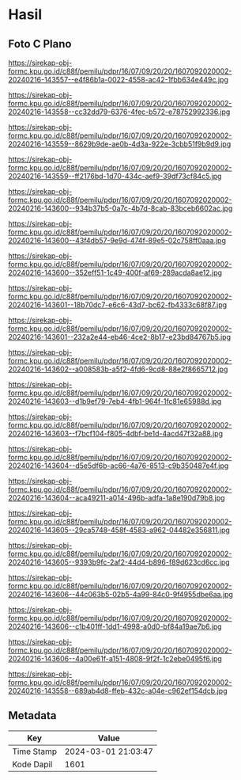 # Hasil

## Foto C Plano

https://sirekap-obj-formc.kpu.go.id/c88f/pemilu/pdpr/16/07/09/20/20/1607092020002-20240216-143557--e4f86b1a-0022-4558-ac42-1fbb634e449c.jpg

https://sirekap-obj-formc.kpu.go.id/c88f/pemilu/pdpr/16/07/09/20/20/1607092020002-20240216-143558--cc32dd79-6376-4fec-b572-e78752992336.jpg

https://sirekap-obj-formc.kpu.go.id/c88f/pemilu/pdpr/16/07/09/20/20/1607092020002-20240216-143559--8629b9de-ae0b-4d3a-922e-3cbb51f9b9d9.jpg

https://sirekap-obj-formc.kpu.go.id/c88f/pemilu/pdpr/16/07/09/20/20/1607092020002-20240216-143559--ff2176bd-1d70-434c-aef9-39df73cf84c5.jpg

https://sirekap-obj-formc.kpu.go.id/c88f/pemilu/pdpr/16/07/09/20/20/1607092020002-20240216-143600--934b37b5-0a7c-4b7d-8cab-83bceb6602ac.jpg

https://sirekap-obj-formc.kpu.go.id/c88f/pemilu/pdpr/16/07/09/20/20/1607092020002-20240216-143600--43f4db57-9e9d-474f-89e5-02c758ff0aaa.jpg

https://sirekap-obj-formc.kpu.go.id/c88f/pemilu/pdpr/16/07/09/20/20/1607092020002-20240216-143600--352eff51-1c49-400f-af69-289acda8ae12.jpg

https://sirekap-obj-formc.kpu.go.id/c88f/pemilu/pdpr/16/07/09/20/20/1607092020002-20240216-143601--18b70dc7-e6c6-43d7-bc62-fb4333c68f87.jpg

https://sirekap-obj-formc.kpu.go.id/c88f/pemilu/pdpr/16/07/09/20/20/1607092020002-20240216-143601--232a2e44-eb46-4ce2-8b17-e23bd84767b5.jpg

https://sirekap-obj-formc.kpu.go.id/c88f/pemilu/pdpr/16/07/09/20/20/1607092020002-20240216-143602--a008583b-a5f2-4fd6-9cd8-88e2f8665712.jpg

https://sirekap-obj-formc.kpu.go.id/c88f/pemilu/pdpr/16/07/09/20/20/1607092020002-20240216-143603--d1b9ef79-7eb4-4fb1-964f-1fc81e65988d.jpg

https://sirekap-obj-formc.kpu.go.id/c88f/pemilu/pdpr/16/07/09/20/20/1607092020002-20240216-143603--f7bcf104-f805-4dbf-be1d-4acd47f32a88.jpg

https://sirekap-obj-formc.kpu.go.id/c88f/pemilu/pdpr/16/07/09/20/20/1607092020002-20240216-143604--d5e5df6b-ac66-4a76-8513-c9b350487e4f.jpg

https://sirekap-obj-formc.kpu.go.id/c88f/pemilu/pdpr/16/07/09/20/20/1607092020002-20240216-143604--aca49211-a014-496b-adfa-1a8e190d79b8.jpg

https://sirekap-obj-formc.kpu.go.id/c88f/pemilu/pdpr/16/07/09/20/20/1607092020002-20240216-143605--29ca5748-458f-4583-a962-04482e356811.jpg

https://sirekap-obj-formc.kpu.go.id/c88f/pemilu/pdpr/16/07/09/20/20/1607092020002-20240216-143605--9393b9fc-2af2-44d4-b896-f89d623cd6cc.jpg

https://sirekap-obj-formc.kpu.go.id/c88f/pemilu/pdpr/16/07/09/20/20/1607092020002-20240216-143606--44c063b5-02b5-4a99-84c0-9f4955dbe6aa.jpg

https://sirekap-obj-formc.kpu.go.id/c88f/pemilu/pdpr/16/07/09/20/20/1607092020002-20240216-143606--c1b401ff-1dd1-4998-a0d0-bf84a19ae7b6.jpg

https://sirekap-obj-formc.kpu.go.id/c88f/pemilu/pdpr/16/07/09/20/20/1607092020002-20240216-143606--4a00e61f-a151-4808-9f2f-1c2ebe0495f6.jpg

https://sirekap-obj-formc.kpu.go.id/c88f/pemilu/pdpr/16/07/09/20/20/1607092020002-20240216-143558--689ab4d8-ffeb-432c-a04e-c962ef154dcb.jpg


## Metadata

| Key        | Value               |
| ---------- | ------------------- |
| Time Stamp | 2024-03-01 21:03:47 |
| Kode Dapil | 1601                |



